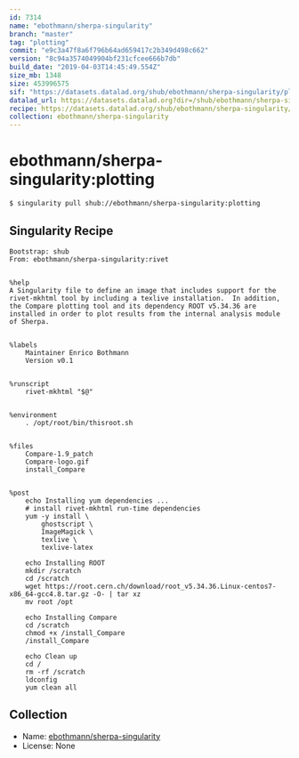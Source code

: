 ```yaml
---
id: 7314
name: "ebothmann/sherpa-singularity"
branch: "master"
tag: "plotting"
commit: "e9c3a47f8a6f796b64ad659417c2b349d498c662"
version: "8c94a3574049904bf231cfcee666b7db"
build_date: "2019-04-03T14:45:49.554Z"
size_mb: 1348
size: 453996575
sif: "https://datasets.datalad.org/shub/ebothmann/sherpa-singularity/plotting/2019-04-03-e9c3a47f-8c94a357/8c94a3574049904bf231cfcee666b7db.simg"
datalad_url: https://datasets.datalad.org?dir=/shub/ebothmann/sherpa-singularity/plotting/2019-04-03-e9c3a47f-8c94a357/
recipe: https://datasets.datalad.org/shub/ebothmann/sherpa-singularity/plotting/2019-04-03-e9c3a47f-8c94a357/Singularity
collection: ebothmann/sherpa-singularity
---
```


# ebothmann/sherpa-singularity:plotting

```bash
$ singularity pull shub://ebothmann/sherpa-singularity:plotting
```

## Singularity Recipe

```singularity
Bootstrap: shub
From: ebothmann/sherpa-singularity:rivet


%help
A Singularity file to define an image that includes support for the
rivet-mkhtml tool by including a texlive installation.  In addition,
the Compare plotting tool and its dependency ROOT v5.34.36 are
installed in order to plot results from the internal analysis module
of Sherpa.


%labels
    Maintainer Enrico Bothmann
    Version v0.1


%runscript
    rivet-mkhtml "$@"


%environment
    . /opt/root/bin/thisroot.sh


%files
    Compare-1.9_patch
    Compare-logo.gif
    install_Compare


%post
    echo Installing yum dependencies ...
    # install rivet-mkhtml run-time dependencies
    yum -y install \
        ghostscript \
        ImageMagick \
        texlive \
        texlive-latex

    echo Installing ROOT
    mkdir /scratch
    cd /scratch
    wget https://root.cern.ch/download/root_v5.34.36.Linux-centos7-x86_64-gcc4.8.tar.gz -O- | tar xz
    mv root /opt

    echo Installing Compare
    cd /scratch
    chmod +x /install_Compare
    /install_Compare

    echo Clean up
    cd /
    rm -rf /scratch
    ldconfig
    yum clean all
```

## Collection

 - Name: [ebothmann/sherpa-singularity](https://github.com/ebothmann/sherpa-singularity)
 - License: None

